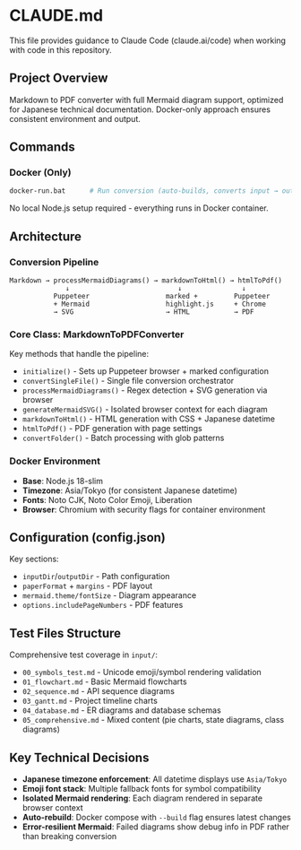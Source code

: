 # CLAUDE.md

This file provides guidance to Claude Code (claude.ai/code) when working with code in this repository.

## Project Overview
Markdown to PDF converter with full Mermaid diagram support, optimized for Japanese technical documentation. Docker-only approach ensures consistent environment and output.

## Commands

### Docker (Only)
```bash
docker-run.bat      # Run conversion (auto-builds, converts input → output)
```

No local Node.js setup required - everything runs in Docker container.

## Architecture

### Conversion Pipeline
```
Markdown → processMermaidDiagrams() → markdownToHtml() → htmlToPdf()
              ↓                           ↓               ↓
           Puppeteer                   marked +         Puppeteer
           + Mermaid                   highlight.js     + Chrome
           → SVG                       → HTML           → PDF
```

### Core Class: MarkdownToPDFConverter
Key methods that handle the pipeline:
- `initialize()` - Sets up Puppeteer browser + marked configuration
- `convertSingleFile()` - Single file conversion orchestrator
- `processMermaidDiagrams()` - Regex detection + SVG generation via browser
- `generateMermaidSVG()` - Isolated browser context for each diagram
- `markdownToHtml()` - HTML generation with CSS + Japanese datetime
- `htmlToPdf()` - PDF generation with page settings
- `convertFolder()` - Batch processing with glob patterns

### Docker Environment
- **Base**: Node.js 18-slim
- **Timezone**: Asia/Tokyo (for consistent Japanese datetime)
- **Fonts**: Noto CJK, Noto Color Emoji, Liberation
- **Browser**: Chromium with security flags for container environment

## Configuration (config.json)

Key sections:
- `inputDir`/`outputDir` - Path configuration
- `paperFormat` + `margins` - PDF layout
- `mermaid.theme/fontSize` - Diagram appearance
- `options.includePageNumbers` - PDF features

## Test Files Structure

Comprehensive test coverage in `input/`:
- `00_symbols_test.md` - Unicode emoji/symbol rendering validation
- `01_flowchart.md` - Basic Mermaid flowcharts
- `02_sequence.md` - API sequence diagrams 
- `03_gantt.md` - Project timeline charts
- `04_database.md` - ER diagrams and database schemas
- `05_comprehensive.md` - Mixed content (pie charts, state diagrams, class diagrams)

## Key Technical Decisions

- **Japanese timezone enforcement**: All datetime displays use `Asia/Tokyo`
- **Emoji font stack**: Multiple fallback fonts for symbol compatibility
- **Isolated Mermaid rendering**: Each diagram rendered in separate browser context
- **Auto-rebuild**: Docker compose with `--build` flag ensures latest changes
- **Error-resilient Mermaid**: Failed diagrams show debug info in PDF rather than breaking conversion